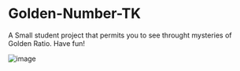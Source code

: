 # Golden-Number-TK

A Small student project that permits you to see throught mysteries of Golden Ratio. Have fun!

![image](https://raw.githubusercontent.com/Optiscript/Golden-Number-TK/refs/heads/main/images/git.PNG?token=GHSAT0AAAAAAC5JZRUYLTFQVUXKVJUHVHZOZ4QEMBQ)
